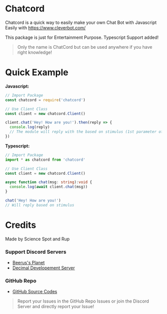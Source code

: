 # Chatcord

Chatcord is a quick way to easily make your own Chat Bot with Javascript Easily with https://www.cleverbot.com/

This package is just for Entertainment Purpose.
Typescript Support added!

> Only the name is ChatCord but can be used anywhere if you have right knowledge!

# Quick Example
 
**Javascript:**
```js
// Import Package
const chatcord = require('chatcord')

// Use Client Class
const client = new chatcord.Client()

client.chat('Hey! How are you!').then(reply => {
  console.log(reply)
  // The module will reply with the based on stimulus (1st parameter of the chat function!)
})
```

**Typescript:**
```ts
// Import Package
import * as chatcord from 'chatcord'

// Use Client Class
const client = new chatcord.Client()

async function chat(msg: string):void {
  console.log(await client.chat(msg))
}

chat('Hey! How are you!')
// Will reply based on stimulus
```

# Credits
 
Made by Science Spot and Rup

### Support Discord Servers
- [Beerus's Planet](https://discord.gg/ddEmXUPCE4)
- [Decimal Developement Server](https://discord.gg/FrduEZd)

### GitHub Repo
- [GitHub Source Codes](https://github.com/Scientific-Guy/chatcord)

> Report your Issues in the GitHub Repo Issues or join the Discord Server and directly report your Issue!
